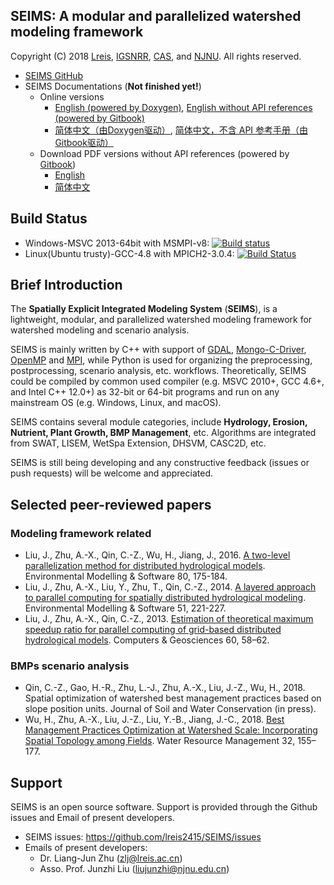 ## SEIMS: A modular and parallelized watershed modeling framework

Copyright (C) 2018 [Lreis](http://www.lreis.ac.cn), [IGSNRR](http://english.igsnrr.cas.cn), [CAS](http://english.cas.cn), and [NJNU](http://en.njnu.edu.cn). All rights reserved.

* [SEIMS GitHub](https://github.com/lreis2415/SEIMS)
* SEIMS Documentations (**Not finished yet!**)
  * Online versions
    * [English (powered by Doxygen)](https://lreis2415.github.io/SEIMS/), [English without API references (powered by Gitbook)](https://crazyzlj.gitbooks.io/seims-documentation-version-2018/content/en/)
    * [简体中文（由Doxygen驱动）](https://lreis2415.github.io/SEIMS/zh-cn), [简体中文，不含 API 参考手册（由Gitbook驱动）](https://crazyzlj.gitbooks.io/seims-documentation-version-2018/content/zh-cn/)
  * Download PDF versions without API references (powered by [Gitbook](https://www.gitbook.com/))
    * [English](https://legacy.gitbook.com/download/pdf/book/crazyzlj/seims-documentation-version-2018?lang=en)
    * [简体中文](https://legacy.gitbook.com/download/pdf/book/crazyzlj/seims-documentation-version-2018?lang=zh-cn)

## Build Status

+ Windows-MSVC 2013-64bit with MSMPI-v8: [![Build status](https://ci.appveyor.com/api/projects/status/i3mxjy0wjgphcyu1/branch/master?svg=true)](https://ci.appveyor.com/project/lreis-2415/seims/branch/master)
+ Linux(Ubuntu trusty)-GCC-4.8 with MPICH2-3.0.4: [![Build Status](https://travis-ci.org/lreis2415/SEIMS.svg?branch=master)](https://travis-ci.org/lreis2415/SEIMS)

## Brief Introduction

The **Spatially Explicit Integrated Modeling System** (**SEIMS**), is a lightweight, modular, and parallelized watershed modeling framework for watershed modeling and scenario analysis.

SEIMS is mainly written by C++ with support of [GDAL](https://github.com/OSGeo/gdal), [Mongo-C-Driver](https://github.com/mongodb/mongo-c-driver), [OpenMP](https://en.wikipedia.org/wiki/OpenMP) and [MPI](https://en.wikipedia.org/wiki/Message_Passing_Interface), while Python is used for organizing the preprocessing, postprocessing, scenario analysis, etc. workflows. Theoretically, SEIMS could be compiled by common used compiler (e.g. MSVC 2010+, GCC 4.6+, and Intel C++ 12.0+) as 32-bit or 64-bit programs and run on any mainstream OS (e.g. Windows, Linux, and macOS).

SEIMS contains several module categories, include **Hydrology, Erosion, Nutrient, Plant Growth, BMP Management**, etc. Algorithms are integrated from SWAT, LISEM, WetSpa Extension, DHSVM, CASC2D, etc.

SEIMS is still being developing and any constructive feedback (issues or push requests) will be welcome and appreciated.

## Selected peer-reviewed papers

### Modeling framework related

+ Liu, J., Zhu, A.-X., Qin, C.-Z., Wu, H., Jiang, J., 2016. [A two-level parallelization method for distributed hydrological models](http://dx.doi.org/10.1016/j.envsoft.2016.02.032). Environmental Modelling & Software 80, 175-184.
+ Liu, J., Zhu, A.-X., Liu, Y., Zhu, T., Qin, C.-Z., 2014. [A layered approach to parallel computing for spatially distributed hydrological modeling](http://dx.doi.org/10.1016/j.envsoft.2013.10.005). Environmental Modelling & Software 51, 221-227.
+ Liu, J., Zhu, A.-X., Qin, C.-Z., 2013. [Estimation of theoretical maximum speedup ratio for parallel computing of grid-based distributed hydrological models](https://doi.org/10.1016/j.cageo.2013.04.030). Computers & Geosciences 60, 58–62.

### BMPs scenario analysis

+ Qin, C.-Z., Gao, H.-R., Zhu, L.-J., Zhu, A.-X., Liu, J.-Z., Wu, H., 2018. Spatial optimization of watershed best management practices based on slope position units. Journal of Soil and Water Conservation (in press).
+ Wu, H., Zhu, A.-X., Liu, J.-Z., Liu, Y.-B., Jiang, J.-C., 2018. [Best Management Practices Optimization at Watershed Scale: Incorporating Spatial Topology among Fields](https://doi.org/10.1007/s11269-017-1801-8). Water Resource Management 32, 155–177.

## Support

SEIMS is an open source software. Support is provided through the Github issues and Email of present developers.

+ SEIMS issues: https://github.com/lreis2415/SEIMS/issues
+ Emails of present developers:
  + Dr. Liang-Jun Zhu (zlj@lreis.ac.cn)
  + Asso. Prof. Junzhi Liu (liujunzhi@njnu.edu.cn)

